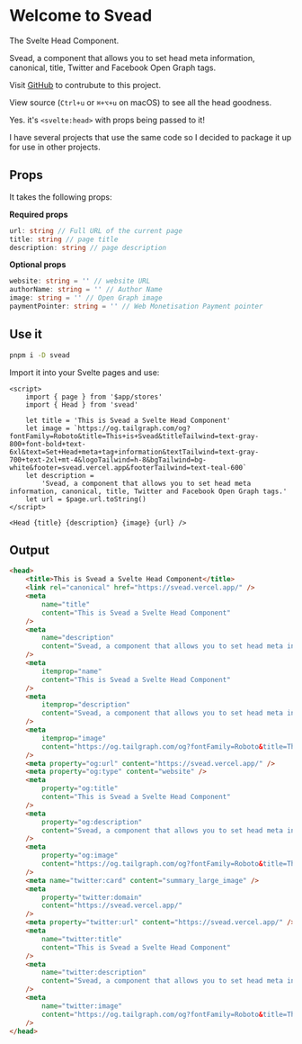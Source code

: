 <script>
	import { page } from '$app/stores'
	import { Head } from 'svead'

	let title = 'This is Svead a Svelte Head Component'
	let description =
		'Svead, a component that allows you to set head meta information, canonical, title, Twitter and Facebook Open Graph tags.'
	let image = `https://og.tailgraph.com/og?fontFamily=Roboto&title=This+is+Svead&titleTailwind=text-gray-800+font-bold+text-6xl&text=Set+Head+meta+tag+information&textTailwind=text-gray-700+text-2xl+mt-4&logoTailwind=h-8&bgTailwind=bg-white&footer=svead.vercel.app&footerTailwind=text-teal-600`
	let website = 'https://svead.vercel.app/'
	let url = $page.url.toString()
</script>

<Head {title} {description} {image} {url} {website} />

# Welcome to Svead

The Svelte Head Component.

Svead, a component that allows you to set head meta information,
canonical, title, Twitter and Facebook Open Graph tags.

Visit <a href="https://github.com/spences10/svead">GitHub</a> to
contrubute to this project.

View source (<code>Ctrl+u</code> or <code>⌘+⌥+u</code> on macOS) to
see all the head goodness.

Yes. it's `<svelte:head>` with props being passed to it!

I have several projects that use the same code so I decided to package
it up for use in other projects.

## Props

It takes the following props:

**Required props**

```ts
url: string // Full URL of the current page
title: string // page title
description: string // page description
```

**Optional props**

```ts
website: string = '' // website URL
authorName: string = '' // Author Name
image: string = '' // Open Graph image
paymentPointer: string = '' // Web Monetisation Payment pointer
```

## Use it

```bash
pnpm i -D svead
```

Import it into your Svelte pages and use:

```svelte
<script>
	import { page } from '$app/stores'
	import { Head } from 'svead'

	let title = 'This is Svead a Svelte Head Component'
	let image = `https://og.tailgraph.com/og?fontFamily=Roboto&title=This+is+Svead&titleTailwind=text-gray-800+font-bold+text-6xl&text=Set+Head+meta+tag+information&textTailwind=text-gray-700+text-2xl+mt-4&logoTailwind=h-8&bgTailwind=bg-white&footer=svead.vercel.app&footerTailwind=text-teal-600`
	let description =
		'Svead, a component that allows you to set head meta information, canonical, title, Twitter and Facebook Open Graph tags.'
	let url = $page.url.toString()
</script>

<Head {title} {description} {image} {url} />
```

## Output

```html
<head>
	<title>This is Svead a Svelte Head Component</title>
	<link rel="canonical" href="https://svead.vercel.app/" />
	<meta
		name="title"
		content="This is Svead a Svelte Head Component"
	/>
	<meta
		name="description"
		content="Svead, a component that allows you to set head meta information, canonical, title, Twitter and Facebook Open Graph tags."
	/>
	<meta
		itemprop="name"
		content="This is Svead a Svelte Head Component"
	/>
	<meta
		itemprop="description"
		content="Svead, a component that allows you to set head meta information, canonical, title, Twitter and Facebook Open Graph tags."
	/>
	<meta
		itemprop="image"
		content="https://og.tailgraph.com/og?fontFamily=Roboto&title=This+is+Svead&titleTailwind=text-gray-800+font-bold+text-6xl&text=Set+Head+meta+tag+information&textTailwind=text-gray-700+text-2xl+mt-4&logoTailwind=h-8&bgTailwind=bg-white&footer=svead.vercel.app&footerTailwind=text-teal-600"
	/>
	<meta property="og:url" content="https://svead.vercel.app/" />
	<meta property="og:type" content="website" />
	<meta
		property="og:title"
		content="This is Svead a Svelte Head Component"
	/>
	<meta
		property="og:description"
		content="Svead, a component that allows you to set head meta information, canonical, title, Twitter and Facebook Open Graph tags."
	/>
	<meta
		property="og:image"
		content="https://og.tailgraph.com/og?fontFamily=Roboto&title=This+is+Svead&titleTailwind=text-gray-800+font-bold+text-6xl&text=Set+Head+meta+tag+information&textTailwind=text-gray-700+text-2xl+mt-4&logoTailwind=h-8&bgTailwind=bg-white&footer=svead.vercel.app&footerTailwind=text-teal-600"
	/>
	<meta name="twitter:card" content="summary_large_image" />
	<meta
		property="twitter:domain"
		content="https://svead.vercel.app/"
	/>
	<meta property="twitter:url" content="https://svead.vercel.app/" />
	<meta
		name="twitter:title"
		content="This is Svead a Svelte Head Component"
	/>
	<meta
		name="twitter:description"
		content="Svead, a component that allows you to set head meta information, canonical, title, Twitter and Facebook Open Graph tags."
	/>
	<meta
		name="twitter:image"
		content="https://og.tailgraph.com/og?fontFamily=Roboto&title=This+is+Svead&titleTailwind=text-gray-800+font-bold+text-6xl&text=Set+Head+meta+tag+information&textTailwind=text-gray-700+text-2xl+mt-4&logoTailwind=h-8&bgTailwind=bg-white&footer=svead.vercel.app&footerTailwind=text-teal-600"
	/>
</head>
```
